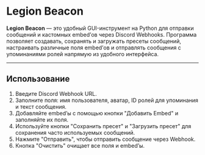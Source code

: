 # Legion Beacon

**Legion Beacon** — это удобный GUI-инструмент на Python для отправки сообщений и кастомных embed’ов через Discord Webhooks. Программа позволяет создавать, сохранять и загружать пресеты сообщений, настраивать различные поля embed’ов и отправлять сообщения с упоминаниями ролей напрямую из удобного интерфейса.

---

## Использование

1. Введите Discord Webhook URL.
2. Заполните поля: имя пользователя, аватар, ID ролей для упоминания и текст сообщения.
3. Добавляйте embed’ы с помощью кнопки "Добавить Embed" и заполняйте их поля.
4. Используйте кнопки "Сохранить пресет" и "Загрузить пресет" для сохранения часто используемых сообщений.
5. Нажмите "Отправить", чтобы отправить сообщение через Webhook.
6. Кнопка "Очистить" очищает все поля и embed’ы.
